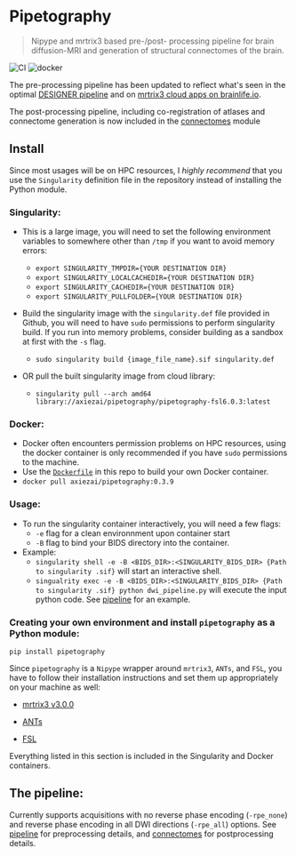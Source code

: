 # Pipetography
> Nipype and mrtrix3 based pre-/post- processing pipeline for brain diffusion-MRI and generation of structural connectomes of the brain.


![CI](https://github.com/axiezai/pipetography/workflows/CI/badge.svg)
![docker](https://img.shields.io/docker/v/axiezai/pipetography)

The pre-processing pipeline has been updated to reflect what's seen in the optimal [DESIGNER pipeline](http://www.sciencedirect.com/science/article/pii/S1053811918306827) and on [mrtrix3 cloud apps on brainlife.io](https://brainlife.io). 

The post-processing pipeline, including co-registration of atlases and connectome generation is now included in the [connectomes](https://axiezai.github.io/pipetography/connectomes.html) module

## Install

Since most usages will be on HPC resources, I <em>highly recommend</em> that you use the `Singularity` definition file in the repository instead of installing the Python module.

### Singularity:
 
 - This is a large image, you will need to set the following environment variables to somewhere other than `/tmp` if you want to avoid memory errors:
     - `export SINGULARITY_TMPDIR={YOUR DESTINATION DIR}`
     - `export SINGULARITY_LOCALCACHEDIR={YOUR DESTINATION DIR}`
     - `export SINGULARITY_CACHEDIR={YOUR DESTINATION DIR}`
     - `export SINGULARITY_PULLFOLDER={YOUR DESTINATION DIR}`
     
 - Build the singularity image with the `singularity.def` file provided in Github, you will need to have `sudo` permissions to perform singularity build. If you run into memory problems, consider building as a sandbox at first with the `-s` flag. 
     - `sudo singularity build {image_file_name}.sif singularity.def`
     
 - OR pull the built singularity image from cloud library:
    - `singularity pull --arch amd64 library://axiezai/pipetography/pipetography-fsl6.0.3:latest`

### Docker:

 - Docker often encounters permission problems on HPC resources, using the docker container is only recommended if you have `sudo` permissions to the machine. 
 - Use the [`Dockerfile`](Dockerfile) in this repo to build your own Docker container.
 - `docker pull axiezai/pipetography:0.3.9`
 
### Usage:
 - To run the singularity container interactively, you will need a few flags:
     - `-e` flag for a clean environnment upon container start
     - `-B` flag to bind your BIDS directory into the container.
 - Example: 
     - `singularity shell -e -B <BIDS_DIR>:<SINGULARITY_BIDS_DIR> {Path to singularity .sif}` will start an interactive shell.
     - `singualrity exec -e -B <BIDS_DIR>:<SINGULARITY_BIDS_DIR> {Path to singularity .sif} python dwi_pipeline.py` will execute the input python code. See [pipeline](https://axiezai.github.io/pipetography/pipeline.html) for an example.

### Creating your own environment and install `pipetography` as a Python module:

`pip install pipetography`

Since `pipetography` is a `Nipype` wrapper around `mrtrix3`, `ANTs`, and `FSL`, you have to follow their installation instructions and set them up appropriately on your machine as well:    
 - [mrtrix3 v3.0.0](https://mrtrix.readthedocs.io/en/latest/installation/before_install.html)
 
 - [ANTs](https://github.com/ANTsX/ANTs/wiki/Compiling-ANTs-on-Linux-and-Mac-OS)
     
 - [FSL](https://fsl.fmrib.ox.ac.uk/fsl/fslwiki/FslInstallation)
  
Everything listed in this section is included in the Singularity and Docker containers.

## The pipeline:

Currently supports acquisitions with no reverse phase encoding (`-rpe_none`)  and reverse phase encoding in all DWI directions (`-rpe_all`) options. See [pipeline](https://axiezai.github.io/pipetography/pipeline.html) for preprocessing details, and [connectomes](https://axiezai.github.io/pipetography/connectomes.html) for postprocessing details.
